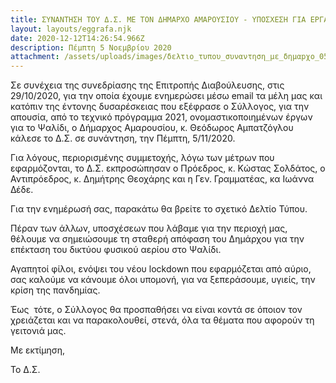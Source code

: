 ```yaml
---
title: ΣΥΝΑΝΤΗΣΗ ΤΟΥ Δ.Σ. ΜΕ ΤΟΝ ΔΗΜΑΡΧΟ ΑΜΑΡΟΥΣΙΟΥ - ΥΠΟΣΧΕΣΗ ΓΙΑ ΕΡΓΑ ΣΤΟ ΨΑΛΙΔΙ
layout: layouts/eggrafa.njk
date: 2020-12-12T14:26:54.966Z
description: Πέμπτη 5 Νοεμβρίου 2020
attachment: /assets/uploads/images/δελτιο_τυπου_συναντηση_με_δημαpχο_051120.pdf
---
```

Σε συνέχεια της συνεδρίασης της Επιτροπής Διαβούλευσης, στις 29/10/2020, για την οποία έχουμε ενημερώσει μέσω email τα μέλη μας και κατόπιν της έντονης δυσαρέσκειας που εξέφρασε ο Σύλλογος, για την απουσία, από το τεχνικό πρόγραμμα 2021, ονομαστικοποιημένων έργων για το Ψαλίδι, ο Δήμαρχος Αμαρουσίου, κ. Θεόδωρος Αμπατζόγλου κάλεσε το Δ.Σ. σε συνάντηση, την Πέμπτη, 5/11/2020. 

Για λόγους, περιορισμένης συμμετοχής, λόγω των μέτρων που εφαρμόζονται, το Δ.Σ. εκπροσώπησαν ο Πρόεδρος, κ. Κώστας Σολδάτος, ο Αντιπρόεδρος, κ. Δημήτρης Θεοχάρης και η Γεν. Γραμματέας, κα Ιωάννα Δέδε.

Για την ενημέρωσή σας, παρακάτω θα βρείτε το σχετικό Δελτίο Τύπου.

Πέραν των άλλων, υποσχέσεων που λάβαμε για την περιοχή μας, θέλουμε να σημειώσουμε τη σταθερή απόφαση του Δημάρχου για την επέκταση του δικτύου φυσικού αερίου στο Ψαλίδι.

Αγαπητοί φίλοι, ενόψει του νέου lockdown που εφαρμόζεται από αύριο, σας καλούμε να κάνουμε όλοι υπομονή, για να ξεπεράσουμε, υγιείς, την κρίση της πανδημίας. 

Έως  τότε, ο Σύλλογος θα προσπαθήσει να είναι κοντά σε όποιον τον χρειάζεται και να παρακολουθεί, στενά, όλα τα θέματα που αφορούν τη γειτονιά μας.

Με εκτίμηση,

Το Δ.Σ.

<!-- excerpt -->

![]()